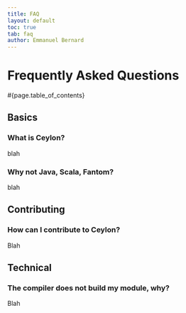 ```yaml
---
title: FAQ 
layout: default
toc: true
tab: faq
author: Emmanuel Bernard
---
```


# Frequently Asked Questions

#{page.table_of_contents}

## Basics

### What is Ceylon?

blah

### Why not Java, Scala, Fantom?

blah

## Contributing

### How can I contribute to Ceylon?

Blah

## Technical

### The compiler does not build my module, why?

Blah
